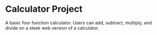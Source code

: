 # Calculator Project
A basic four function calculator. Users can add, subtract,
multiply, and divide on a sleek web version of a calculator.
 
